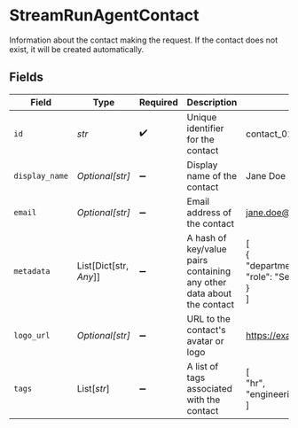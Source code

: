 # StreamRunAgentContact

Information about the contact making the request. If the contact does not exist, it will be created automatically.


## Fields

| Field                                                                 | Type                                                                  | Required                                                              | Description                                                           | Example                                                               |
| --------------------------------------------------------------------- | --------------------------------------------------------------------- | --------------------------------------------------------------------- | --------------------------------------------------------------------- | --------------------------------------------------------------------- |
| `id`                                                                  | *str*                                                                 | :heavy_check_mark:                                                    | Unique identifier for the contact                                     | contact_01ARZ3NDEKTSV4RRFFQ69G5FAV                                    |
| `display_name`                                                        | *Optional[str]*                                                       | :heavy_minus_sign:                                                    | Display name of the contact                                           | Jane Doe                                                              |
| `email`                                                               | *Optional[str]*                                                       | :heavy_minus_sign:                                                    | Email address of the contact                                          | jane.doe@example.com                                                  |
| `metadata`                                                            | List[Dict[str, *Any*]]                                                | :heavy_minus_sign:                                                    | A hash of key/value pairs containing any other data about the contact | [<br/>{<br/>"department": "Engineering",<br/>"role": "Senior Developer"<br/>}<br/>] |
| `logo_url`                                                            | *Optional[str]*                                                       | :heavy_minus_sign:                                                    | URL to the contact's avatar or logo                                   | https://example.com/avatars/jane-doe.jpg                              |
| `tags`                                                                | List[*str*]                                                           | :heavy_minus_sign:                                                    | A list of tags associated with the contact                            | [<br/>"hr",<br/>"engineering"<br/>]                                   |